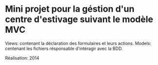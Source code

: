 # Mini projet pour la géstion d'un centre d'estivage suivant le modèle MVC
Views: contenant la déclaration des formulaires et leurs actions.
Models: centenant les fichiers résponsable d'intéragir avec la BDD.

Réalisation: 2014
